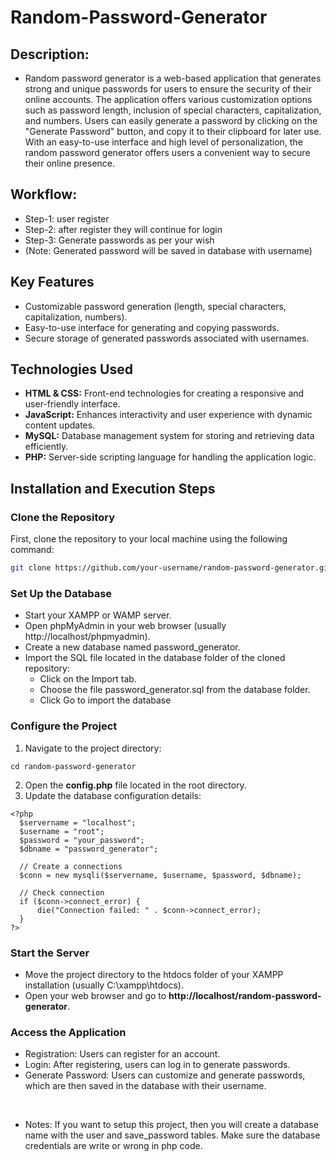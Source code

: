 # Random-Password-Generator
## Description: 
- Random password generator is a web-based application that generates strong and unique passwords for users to ensure the security of their online accounts. The application offers various customization options such as password length, inclusion of special characters, capitalization, and numbers. Users can easily generate a password by clicking on the "Generate Password" button, and copy it to their clipboard for later use. With an easy-to-use interface and high level of personalization, the random password generator offers users a convenient way to secure their online presence.

## Workflow:
- Step-1: user register
- Step-2: after register they will continue for login
- Step-3: Generate passwords as per your wish 
- (Note: Generated password will be saved in database with username) 

## Key Features
- Customizable password generation (length, special characters, capitalization, numbers).
- Easy-to-use interface for generating and copying passwords.
- Secure storage of generated passwords associated with usernames.

## Technologies Used
- **HTML & CSS:** Front-end technologies for creating a responsive and user-friendly interface.
- **JavaScript:** Enhances interactivity and user experience with dynamic content updates.
- **MySQL:** Database management system for storing and retrieving data efficiently.
- **PHP:** Server-side scripting language for handling the application logic.


## Installation and Execution Steps
### Clone the Repository
First, clone the repository to your local machine using the following command:
```sh
git clone https://github.com/your-username/random-password-generator.git
```
### Set Up the Database
- Start your XAMPP or WAMP server.
- Open phpMyAdmin in your web browser (usually http://localhost/phpmyadmin).
- Create a new database named password_generator.
- Import the SQL file located in the database folder of the cloned repository:
  - Click on the Import tab.
  - Choose the file password_generator.sql from the database folder.
  - Click Go to import the database

### Configure the Project
1. Navigate to the project directory:
``` 
cd random-password-generator
```
2. Open the **config.php** file located in the root directory.
3. Update the database configuration details:
```
<?php
  $servername = "localhost";
  $username = "root";
  $password = "your_password";
  $dbname = "password_generator";
  
  // Create a connections
  $conn = new mysqli($servername, $username, $password, $dbname);
  
  // Check connection
  if ($conn->connect_error) {
      die("Connection failed: " . $conn->connect_error);
  }
?>
```
### Start the Server
- Move the project directory to the htdocs folder of your XAMPP installation (usually C:\xampp\htdocs).
- Open your web browser and go to **http://localhost/random-password-generator**.

### Access the Application
- Registration: Users can register for an account.
- Login: After registering, users can log in to generate passwords.
- Generate Password: Users can customize and generate passwords, which are then saved in the database with their username.

<br>

- Notes: If you want to setup this project, then you will create a database name with the user and save_password tables. Make sure the database credentials are write or wrong in php code.
